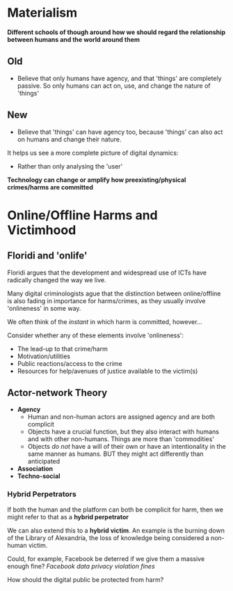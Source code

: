 
# Materialism

**Different schools of though around how we should regard the relationship between humans and the world around them**

## Old
- Believe that only humans have agency, and that 'things' are completely passive. So only humans can act on, use, and change the nature of 'things'
## New
- Believe that 'things' can have agency too, because 'things' can also act on humans and change their nature.

It helps us see a more complete picture of digital dynamics:
- Rather than only analysing the 'user'


**Technology can change or amplify how preexisting/physical crimes/harms are committed**

# Online/Offline Harms and Victimhood

## Floridi and 'onlife'
Floridi argues that the development and widespread use of ICTs have radically changed the way we live.

Many digital criminologists ague that the distinction between online/offline is also fading in importance for harms/crimes, as they usually involve 'onlineness' in some way.

We often think of the *instant* in which harm is committed, however...

Consider whether any of these elements involve 'onlineness':
- The lead-up to that crime/harm
- Motivation/utilities
- Public reactions/access to the crime
- Resources for help/avenues of justice available to the victim(s)


## Actor-network Theory
- **Agency**
	- Human and non-human actors are assigned agency and are both complicit
	- Objects have a crucial function, but they also interact with humans and with other non-humans. Things are more than 'commodities'
	- Objects *do not* have a will of their own or have an intentionality in the same manner as humans. BUT they might act differently than anticipated
- **Association**
- **Techno-social**



### Hybrid Perpetrators
If both the human and the platform can both be complicit for harm, then we might refer to that as a **hybrid perpetrator**

We can also extend this to a **hybrid victim**. 
An example is the burning down of the Library of Alexandria, the loss of knowledge being considered a non-human victim.


Could, for example, Facebook be deterred if we give them a massive enough fine?
*Facebook data privacy violation fines*

How should the digital public be protected from harm?
